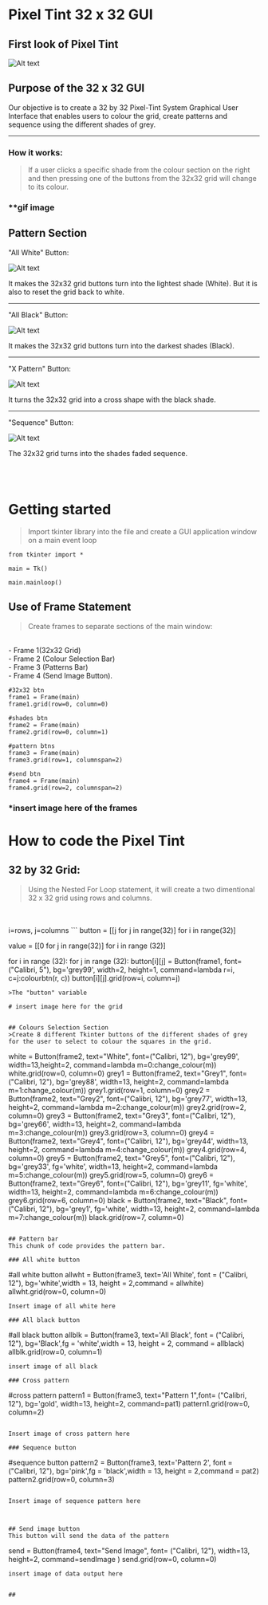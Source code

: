 # Pixel Tint 32 x 32 GUI

## First look of Pixel Tint

![Alt text](documentation%20pics/GUI.png)

## Purpose of the 32 x 32 GUI
Our objective is to create a 32 by 32 Pixel-Tint System Graphical User Interface that enables users to colour the grid, create patterns and sequence using the different shades of grey.

---

### How it works:
>If a user clicks a specific shade from the colour section on the right and then pressing one of the buttons from the 32x32 grid will change to its colour.

### **gif image

## Pattern Section
"All White" Button:

![Alt text](documentation%20pics/Allwhite.png)

It makes the 32x32 grid buttons turn into the lightest shade (White). But it is also to reset the grid back to white.

---

"All Black" Button:

![Alt text](documentation%20pics/allblack.png)

It makes the 32x32 grid buttons turn into the darkest shades (Black).

---

"X Pattern" Button:

![Alt text](documentation%20pics/xpat.png)

It turns the 32x32 grid into a cross shape with the black shade.

---

"Sequence" Button:

![Alt text](documentation%20pics/seq.png)

The 32x32 grid turns into the shades faded sequence.

<br>
<br>

# Getting started

>Import tkinter library into the file and create a GUI application window on a main event loop

```
from tkinter import *

main = Tk()

main.mainloop()
```

## Use of Frame Statement

 >Create frames to separate sections of the main window: 
 <br>
 - Frame 1(32x32 Grid)
 <br>
  - Frame 2 (Colour Selection Bar)
  <br>
  - Frame 3 (Patterns Bar)
  <br>
  - Frame 4 (Send Image Button).

```
#32x32 btn
frame1 = Frame(main) 
frame1.grid(row=0, column=0)

#shades btn
frame2 = Frame(main) 
frame2.grid(row=0, column=1)

#pattern btns
frame3 = Frame(main)
frame3.grid(row=1, columnspan=2)  

#send btn
frame4 = Frame(main)
frame4.grid(row=2, columnspan=2)

```

### *insert image here of the frames

# How to code the Pixel Tint

## 32 by 32 Grid:

>Using the Nested For Loop statement, it will create a two dimentional 32 x 32 grid using rows and columns.
<br>
<br>
i=rows,
j=columns
```
button = [[j for j in range(32)] for i in range(32)]

value = [[0 for j in range(32)] for i in range (32)]

for i in range (32):
  for j in range (32):
    button[i][j] = Button(frame1, font=("Calibri, 5"), bg='grey99', width=2, height=1, command=lambda r=i, c=j:colourbtn(r, c))
    button[i][j].grid(row=i, column=j)

```
>The "button" variable 

# insert image here for the grid


## Colours Selection Section
>Create 8 different Tkinter buttons of the different shades of grey for the user to select to colour the squares in the grid.

```
white = Button(frame2, text="White", font=("Calibri, 12"), bg='grey99', width=13,height=2, command=lambda m=0:change_colour(m))
white.grid(row=0, column=0)
grey1 = Button(frame2, text="Grey1", font=("Calibri, 12"), bg='grey88', width=13, height=2, command=lambda m=1:change_colour(m))
grey1.grid(row=1, column=0)
grey2 = Button(frame2, text="Grey2", font=("Calibri, 12"), bg='grey77', width=13, height=2, command=lambda m=2:change_colour(m))
grey2.grid(row=2, column=0)
grey3 = Button(frame2, text="Grey3", font=("Calibri, 12"), bg='grey66', width=13, height=2, command=lambda m=3:change_colour(m))
grey3.grid(row=3, column=0)
grey4 = Button(frame2, text="Grey4", font=("Calibri, 12"), bg='grey44', width=13, height=2, command=lambda m=4:change_colour(m))
grey4.grid(row=4, column=0)
grey5 = Button(frame2, text="Grey5", font=("Calibri, 12"), bg='grey33', fg='white', width=13, height=2, command=lambda m=5:change_colour(m))
grey5.grid(row=5, column=0)
grey6 = Button(frame2, text="Grey6", font=("Calibri, 12"), bg='grey11', fg='white', width=13, height=2, command=lambda m=6:change_colour(m))
grey6.grid(row=6, column=0)
black = Button(frame2, text="Black", font=("Calibri, 12"), bg='grey1', fg='white', width=13, height=2, command=lambda m=7:change_colour(m))
black.grid(row=7, column=0)

```

## Pattern bar
This chunk of code provides the pattern bar.

### All white button
```
#all white button
allwht = Button(frame3, text='All White', font = ("Calibri, 12"), bg='white',width = 13, height = 2,command = allwhite)
allwht.grid(row=0, column=0)
```
Insert image of all white here

### All black button
```
#all black button
allblk = Button(frame3, text='All Black', font = ("Calibri, 12"), bg='Black',fg = 'white',width = 13, height = 2, command = allblack)
allblk.grid(row=0, column=1)
```
insert image of all black

### Cross pattern
```
#cross pattern
pattern1 = Button(frame3, text="Pattern 1",font= ("Calibri, 12"), bg='gold', width=13, height=2, command=pat1)
pattern1.grid(row=0, column=2)
```

Insert image of cross pattern here

### Sequence button
```
#sequence button
pattern2 = Button(frame3, text='Pattern 2', font = ("Calibri, 12"), bg='pink',fg = 'black',width = 13, height = 2,command = pat2)
pattern2.grid(row=0, column=3)
```

Insert image of sequence pattern here



## Send image button
This button will send the data of the pattern

```
send = Button(frame4, text="Send Image", font= ("Calibri, 12"), width=13, height=2, command=sendImage )
send.grid(row=0, column=0)
```
insert image of data output here


## 

